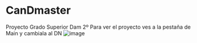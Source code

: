 # CanDmaster
Proyecto Grado Superior Dam 2º
Para ver el proyecto ves a la pestaña de Main y cambiala al DN
![image](https://user-images.githubusercontent.com/60486280/120685801-8f204400-c4a0-11eb-8d01-707c71772abb.png)
